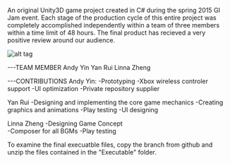 An original Unity3D game project created in C# during the spring 2015 GI Jam event. Each stage of the production cycle of this entire project was completely accomplished independently within a team of three members within a time limit of 48 hours. The final product has recieved a very positive review around our audience.

![alt tag](https://raw.github.com/ForTheYin/GI-JAM-W15/master/ScreenShot.png)

---TEAM MEMBER
Andy Yin
Yan Rui
Linna Zheng

---CONTRIBUTIONS
Andy Yin:
-Prototyping
-Xbox wireless controler support
-UI optimization
-Private repository supplier

Yan Rui
-Designing and implementing the core game mechanics
-Creating graphics and animations
-Play testing 
-UI designing

Linna Zheng
-Designing Game Concept  
-Composer for all BGMs 
-Play testing 

To examine the final execuatble files, copy the branch from github and unzip the files contained in the "Executable" folder. 